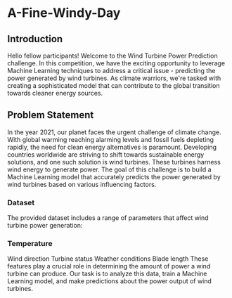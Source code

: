 # A-Fine-Windy-Day

## Introduction
Hello fellow participants! Welcome to the Wind Turbine Power Prediction challenge. In this competition, we have the exciting opportunity to leverage Machine Learning techniques to address a critical issue - predicting the power generated by wind turbines. As climate warriors, we're tasked with creating a sophisticated model that can contribute to the global transition towards cleaner energy sources.

## Problem Statement
In the year 2021, our planet faces the urgent challenge of climate change. With global warming reaching alarming levels and fossil fuels depleting rapidly, the need for clean energy alternatives is paramount. Developing countries worldwide are striving to shift towards sustainable energy solutions, and one such solution is wind turbines. These turbines harness wind energy to generate power. The goal of this challenge is to build a Machine Learning model that accurately predicts the power generated by wind turbines based on various influencing factors.

### Dataset
The provided dataset includes a range of parameters that affect wind turbine power generation:

### Temperature
Wind direction
Turbine status
Weather conditions
Blade length
These features play a crucial role in determining the amount of power a wind turbine can produce. Our task is to analyze this data, train a Machine Learning model, and make predictions about the power output of wind turbines.
